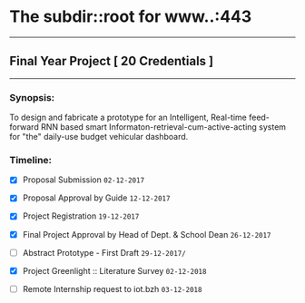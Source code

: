 # The subdir::root for www..:443

---

## Final Year Project [ 20 Credentials ]

---

### Synopsis:

To design and fabricate a prototype for an Intelligent, Real-time feed-forward RNN based smart Informaton-retrieval-cum-active-acting system for "the" daily-use budget vehicular dashboard.


### Timeline:

 - [x] Proposal Submission
 `02-12-2017`

 - [x] Proposal Approval by Guide
 `12-12-2017`

 - [x] Project Registration
 `19-12-2017`

 - [x] Final Project Approval by Head of Dept. & School Dean
 `26-12-2017`

 - [ ] Abstract Prototype - First Draft
 `29-12-2017/`

 - [x] Project Greenlight :: Literature Survey
 `02-12-2018`

 - [ ] Remote Internship request to iot.bzh
 `03-12-2018`
 
 
 
